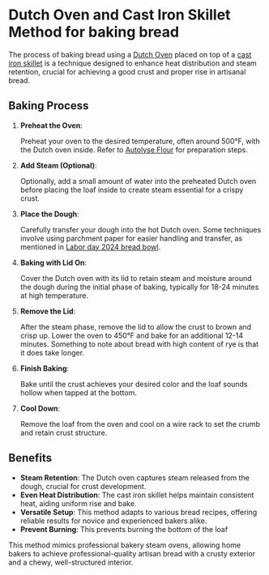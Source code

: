 # Dutch Oven and Cast Iron Skillet Method for baking bread

The process of baking bread using a [Dutch Oven](../1070) placed on top of a [cast iron skillet](../1071) is a technique designed to enhance heat distribution and steam retention, crucial for achieving a good crust and proper rise in artisanal bread.

## Baking Process

1. **Preheat the Oven**:

   Preheat your oven to the desired temperature, often around 500°F, with the Dutch oven inside. Refer to [Autolyse Flour](../911) for preparation steps.

2. **Add Steam (Optional)**:

   Optionally, add a small amount of water into the preheated Dutch oven before placing the loaf inside to create steam essential for a crispy crust.

3. **Place the Dough**:

   Carefully transfer your dough into the hot Dutch oven. Some techniques involve using parchment paper for easier handling and transfer, as mentioned in [Labor day 2024 bread bowl](../827).

4. **Baking with Lid On**:

   Cover the Dutch oven with its lid to retain steam and moisture around the dough during the initial phase of baking, typically for 18-24 minutes at high temperature.

5. **Remove the Lid**:

   After the steam phase, remove the lid to allow the crust to brown and crisp up. Lower the oven to 450°F and bake for an additional 12-14 minutes. Something to note about bread with high content of rye is that it does take longer.

6. **Finish Baking**:

   Bake until the crust achieves your desired color and the loaf sounds hollow when tapped at the bottom.

7. **Cool Down**:

   Remove the loaf from the oven and cool on a wire rack to set the crumb and retain crust structure.

## Benefits

- **Steam Retention**: The Dutch oven captures steam released from the dough, crucial for crust development.
- **Even Heat Distribution**: The cast iron skillet helps maintain consistent heat, aiding uniform rise and bake.
- **Versatile Setup**: This method adapts to various bread recipes, offering reliable results for novice and experienced bakers alike.
- **Prevent Burning**: This prevents burning the bottom of the loaf

This method mimics professional bakery steam ovens, allowing home bakers to achieve professional-quality artisan bread with a crusty exterior and a chewy, well-structured interior.
